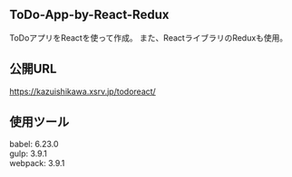 ## ToDo-App-by-React-Redux

ToDoアプリをReactを使って作成。
また、ReactライブラリのReduxも使用。


## 公開URL

https://kazuishikawa.xsrv.jp/todoreact/  


## 使用ツール

babel: 6.23.0  
gulp: 3.9.1  
webpack: 3.9.1  
